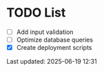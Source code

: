 # TODO List

- [ ] Add input validation
- [ ] Optimize database queries
- [x] Create deployment scripts

Last updated: 2025-06-19 12:31
